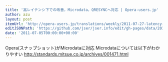 ```yaml
---
title: '高レイテンシ下での改善，Microdata，QRESYNCへ対応 | Opera-users.jp'
author: azu
layout: post
itemUrl: 'http://opera-users.jp/translations/weekly/2011-07-27-latency-microdata-qresync/'
editJSONPath: 'https://github.com/jser/jser.info/edit/gh-pages/data/2011/07/index.json'
date: '2011-07-05T00:00:00+00:00'
---
```

Opera(スナップショット)がMicrodataに対応
Microdataについては以下がわかりやすい
http://standards.mitsue.co.jp/archives/001471.html
